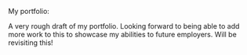 My portfolio:

A very rough draft of my portfolio. Looking forward to being able to add more work to this to showcase my abilities to future employers. Will be revisiting this! 
